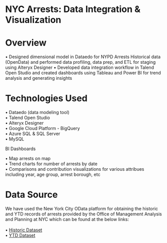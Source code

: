 # NYC Arrests: Data Integration & Visualization

# Overview

• Designed dimensional model in Dataedo for NYPD Arrests Historical data (OpenData) and performed data profiling, data prep, and ETL for staging using Alteryx Designer
• Developed data integration workflow in Talend Open Studio and created dashboards using Tableau and Power BI for trend analysis and generating insights

# Technologies Used

• Dataedo (data modeling tool) <br />
• Talend Open Studio <br />
• Alteryx Designer <br />
• Google Cloud Platform - BigQuery <br />
• Azure SQL & SQL Server <br />
• MySQL <br />

BI Dashboards

• Map arrests on map <br />
• Trend charts for number of arrests by date <br />
• Comparisons and contribution visualizations for various attribues including year, age group, arrest borough, etc <br />

# Data Source

We have used the New York City OData platform for obtaining the historic and YTD records of arrests provided by the Office of Management Analysis and Planning at NYC which can be found at the below links: <br />  
• [Historic Dataset](https://data.cityofnewyork.us/Public-Safety/NYPD-Arrests-Data-Historic-/8h9b-rp9u) <br />
• [YTD Dataset](https://data.cityofnewyork.us/Public-Safety/NYPD-Arrest-Data-Year-to-Date-/uip8-fykc) <br />
